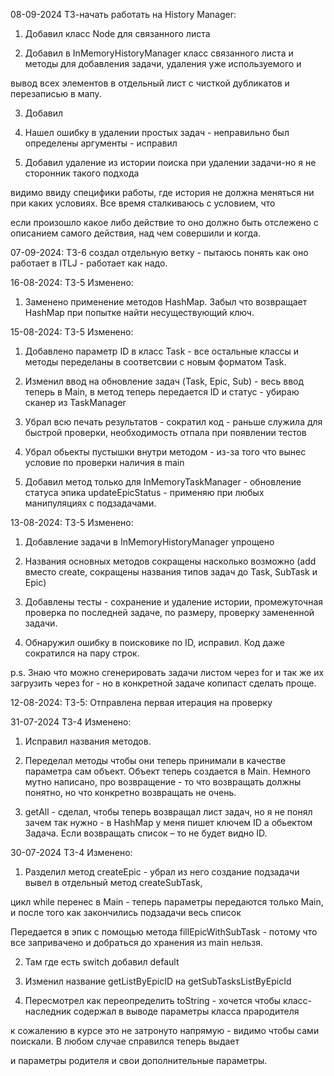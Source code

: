 08-09-2024 ТЗ-начать работать на History Manager:
1) Добавил класс Node для связанного листа

2) Добавил в InMemoryHistoryManager класс связанного листа и методы для добавления задачи, удаления уже используемого и 

вывод всех элементов в отдельный лист с чисткой дубликатов и перезаписью в мапу.

3) Добавил 

3) Нашел ошибку в удалении простых задач - неправильно был определены аргументы - исправил

4) Добавил удаление из истории поиска при удалении задачи-но я не сторонник такого подхода

видимо ввиду специфики работы, где история не должна меняться ни при каких условиях. Все время сталкиваюсь с условием, что

если произошло какое либо действие то оно должно быть отслежено с описанием самого действия, над чем совершили и когда. 


07-09-2024: ТЗ-6 создал отдельную ветку - пытаюсь понять как оно работает в ITLJ - работает как надо.

16-08-2024: ТЗ-5 Изменено:

1) Заменено применение методов HashMap. Забыл что возвращает HashMap при попытке найти несуществующий ключ. 


15-08-2024: ТЗ-5 Изменено:

1) Добавлено параметр ID в класс Task - все остальные классы и методы переделаны в соответсвии с новым форматом Task.

2) Изменил ввод на обновление задач (Task, Epic, Sub) - весь ввод теперь в Main, в метод теперь передается ID и статус - убираю сканер из TaskManager

3) Убрал всю печать результатов - сократил код - раньше служила для быстрой проверки, необходимость отпала при появлении тестов

4) Убрал обьекты пустышки внутри методом - из-за того что вынес условие по проверки наличия в main

5) Добавил метод только для InMemoryTaskManager - обновление статуса эпика updateEpicStatus - применяю при любых манипуляциях с подзадачами.


13-08-2024: ТЗ-5 Изменено:

1) Добавление задачи в InMemoryHistoryManager упрощено

2) Названия основных методов сокращены насколько возможно (add вместо create, сокращены названия типов задач до Task, SubTask и Epic)

3) Добавлены тесты - сохранение и удаление истории, промежуточная проверка по последней задаче, по размеру, проверку замененной задачи.

4) Обнаружил ошибку в поисковике по ID, исправил. Код даже сократился на пару строк.

p.s. Знаю что можно сгенерировать задачи листом через for и так же их загрузить через for - но в конкретной задаче копипаст сделать проще. 


12-08-2024: ТЗ-5:
Отправлена первая итерация на проверку

31-07-2024 TЗ-4 Изменено:

1) Исправил названия методов.

2) Переделал методы чтобы они теперь принимали в качестве параметра сам объект. Объект теперь создается в Main.
Немного мутно написано, про возвращение - то что возвращать должны понятно, но что конкретно возвращать не очень.

3) getAll - сделал, чтобы теперь возвращал лист задач, но я не понял зачем так нужно - в HashMap у меня пишет ключем ID а обьектом Задача.
Если возвращать список – то не будет видно ID. 


30-07-2024 TЗ-4 Изменено:

1) Разделил метод createEpic - убрал из него создание подзадачи вывел в отдельный метод createSubTask, 

цикл while перенес в Main - теперь параметры передаются только Main, и после того как закончились подзадачи весь список 

Передается в эпик с помощью метода fillEpicWithSubTask - потому что все запривачено и добраться до хранения из main нельзя.

2) Там где есть switch добавил default

3) Изменил название getListByEpicID на getSubTasksListByEpicId

4) Пересмотрел как переопределить toString - хочется чтобы класс-наследник содержал в выводе параметры класса прародителя

к сожалению в курсе это не затронуто напрямую - видимо чтобы сами поискали. В любом случае справился теперь выдает

и параметры родителя и свои дополнительные параметры.

